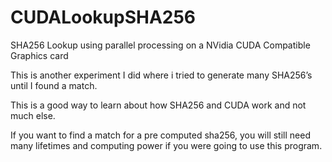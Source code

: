 # CUDALookupSHA256
SHA256 Lookup using parallel processing on a NVidia CUDA Compatible Graphics card

This is another experiment I did where i tried to generate many SHA256’s until I found a match.

This is a good way to learn about how SHA256 and CUDA work and not much else.

If you want to find a match for a pre computed sha256, you will still need many lifetimes and computing power if you were going to use this program.


